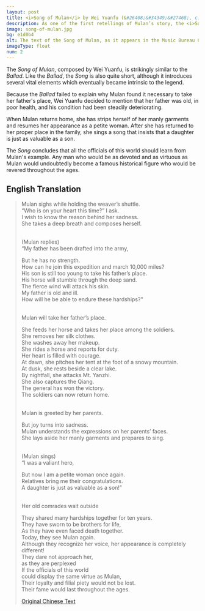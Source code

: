 ```yaml
---
layout: post
title: <i>Song of Mulan</i> by Wei Yuanfu (&#26408;&#34349;&#27468;, c. 750 AD)
description: As one of the first retellings of Mulan’s story, the <i>Song of Mulan</i> introduces some key elements which became intrinsic to the legend’s development.
image: song-of-mulan.jpg
bg: e1d0b4
alt: The text of the Song of Mulan, as it appears in the Music Bureau Collection (Public domain).
imageType: float
num: 2
---
```


The *Song of Mulan*, composed by Wei Yuanfu, is strikingly similar to the *Ballad*. Like the *Ballad*, the *Song* is also quite short, although it introduces several vital elements which eventually became intrinsic to the legend.

Because the *Ballad* failed to explain why Mulan found it necessary to take her father's place, Wei Yuanfu decided to mention that her father was old, in poor health, and his condition had been steadily deteriorating.

When Mulan returns home, she has strips herself of her manly garments and resumes her appearance as a petite woman. After she has returned to her proper place in the family, she sings a song that insists that a daughter is just as valuable as a son.

The *Song* concludes that all the officials of this world should learn from Mulan's example. Any man who would be as devoted and as virtuous as Mulan would undoubtedly become a famous historical figure who would be revered throughout the ages.

<h2>English Translation</h2>

<blockquote>
Mulan sighs while holding the weaver’s shuttle.<br />
<div class="indent">“Who is on your heart this time?” I ask.</div>
I wish to know the reason behind her sadness.<br />
<div class="indent"> She takes a deep breath and composes herself.</div><br />

(Mulan replies)<br />
“My father has been drafted into the army,<br />
<div class="indent"> But he has no strength.</div>
How can he join this expedition and march 10,000 miles?<br />
<div class="indent"> His son is still too young to take his father’s place.</div>
His horse will stumble through the deep sand.<br />
<div class="indent"> The fierce wind will attack his skin.</div>
My father is old and ill.<br />
<div class="indent"> How will he be able to endure these hardships?”</div><br />

Mulan will take her father’s place.<br />
<div class="indent"> She feeds her horse and takes her place among the soldiers.</div>
She removes her silk clothes.<br />
<div class="indent"> She washes away her makeup.</div>
She rides a horse and reports for duty.<br />
<div class="indent"> Her heart is filled with courage.</div>
At dawn, she pitches her tent at the foot of a snowy mountain.<br />
<div class="indent"> At dusk, she rests beside a clear lake.</div>
By nightfall, she attacks Mt. Yanzhi.<br />
<div class="indent"> She also captures the Qiang.</div>
The general has won the victory.<br />
<div class="indent"> The soldiers can now return home.</div><br />

Mulan is greeted by her parents.<br />
<div class="indent"> But joy turns into sadness.</div>
Mulan understands the expressions on her parents’ faces.<br />
<div class="indent"> She lays aside her manly garments and prepares to sing.</div><br />

(Mulan sings)<br />
“I was a valiant hero,<br />
<div class="indent"> But now I am a petite woman once again.</div>
Relatives bring me their congratulations.<br />
<div class="indent"> A daughter is just as valuable as a son!”</div><br />

Her old comrades wait outside<br />
<div class="indent"> They shared many hardships together for ten years.</div>
They have sworn to be brothers for life,<br />
<div class="indent"> As they have even faced death together.</div>
Today, they see Mulan again.<br />
<div class="indent"> Although they recognize her voice, her appearance is completely different!</div>
They dare not approach her,<br />
<div class="indent">as they are perplexed</div>
If the officials of this world<br />
<div class="indent">could display the same virtue as Mulan,</div>
Their loyalty and filial piety would not be lost.<br />
<div class="indent"> Their fame would last throughout the ages.</div>

<a href="https://ctext.org/library.pl?if=gb&file=79316&page=132">Original Chinese Text</a>

